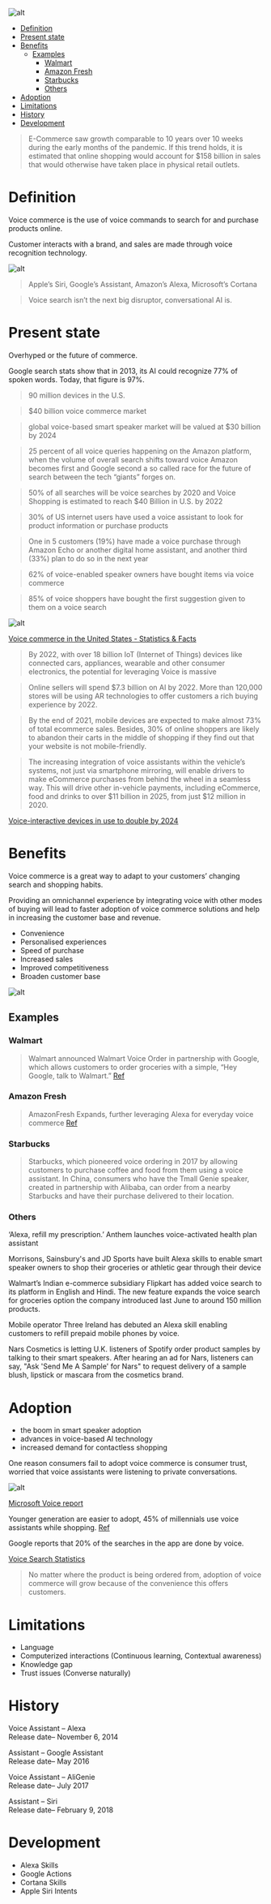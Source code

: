 

![alt](assets/r4O5i8YIK74X1uENFxuu.jpg)

- [Definition](#definition)
- [Present state](#present-state)
- [Benefits](#benefits)
  - [Examples](#examples)
    - [Walmart](#walmart)
    - [Amazon Fresh](#amazon-fresh)
    - [Starbucks](#starbucks)
    - [Others](#others)
- [Adoption](#adoption)
- [Limitations](#limitations)
- [History](#history)
- [Development](#development)


> E-Commerce saw growth comparable to 10 years over 10 weeks during the early months of the pandemic. If this trend holds, it is estimated that online shopping would account for $158 billion in sales that would otherwise have taken place in physical retail outlets. 
> 
# Definition

Voice commerce is the use of voice commands to search for and purchase products online.

Customer interacts with a brand, and sales are made through voice recognition technology.


![alt](assets/DK2QJHziFISsgFBNrj08.jpg)

>Apple’s Siri, Google’s Assistant, Amazon’s Alexa, Microsoft’s Cortana

>Voice search isn’t the next big disruptor, conversational AI is.

# Present state


Overhyped or the future of commerce.

Google search stats show that in 2013, its AI could recognize 77% of spoken words. Today, that figure is 97%.

>90 million devices in the U.S.

>$40 billion voice commerce market

>global voice-based smart speaker market will be valued at $30 billion by 2024

> 25 percent of all voice queries happening on the Amazon platform, when the volume of overall search shifts toward voice Amazon becomes first and Google second
>a so called race for the future of search between the tech “giants” forges on.


>50% of all searches will be voice searches by 2020 and Voice Shopping is estimated to reach $40 Billion in U.S. by 2022

> 30% of US internet users have used a voice assistant to look for product information or purchase products

> One in 5 customers (19%) have made a voice purchase through Amazon Echo or another digital home assistant, and another  third (33%) plan to do so in the next year

>62% of voice-enabled speaker owners have bought items via voice commerce

>85% of voice shoppers have bought the first suggestion given to them on a voice search

![alt](assets/Qhiemtzp4xBuPZvxSHiE.jpg)

[Voice commerce in the United States - Statistics & Facts](https://www.statista.com/topics/5406/voice-commerce-in-the-united-states/)


>By 2022, with over 18 billion IoT (Internet of Things) devices like connected cars, appliances, wearable and other consumer electronics, the potential for leveraging Voice is massive

>Online sellers will spend $7.3 billion on AI by 2022. More than 120,000 stores will be using AR technologies to offer customers a rich buying experience by 2022.

>By the end of 2021, mobile devices are expected to make almost 73% of total ecommerce sales. Besides, 30% of online shoppers are likely to abandon their carts in the middle of shopping if they find out that your website is not mobile-friendly.

>The increasing integration of voice assistants within the vehicle’s systems, not just via smartphone mirroring, will enable drivers to make eCommerce purchases from behind the wheel in a seamless way. This will drive other in-vehicle payments, including eCommerce, food and drinks to over $11 billion in 2025, from just $12 million in 2020.

[Voice-interactive devices in use to double by 2024](https://medium.com/tigrenpwa/top-15-best-examples-of-ecommerce-progressive-web-apps-in-2020-9df649e04c39)

# Benefits

Voice commerce is a great way to adapt to your customers’ changing search and shopping habits.

Providing an omnichannel experience by integrating voice with other modes of buying will lead to faster adoption of voice commerce solutions and help in increasing the customer base and revenue.

- Convenience
- Personalised experiences
- Speed of purchase
- Increased sales
- Improved competitiveness
- Broaden customer base

![alt](assets/TjgCf0wL1qhXTb8BC51g.jpg)

## Examples

### Walmart

>Walmart announced Walmart Voice Order in partnership with Google, which allows customers to order groceries with a simple, “Hey Google, talk to Walmart.”  [Ref](https://corporate.walmart.com/newsroom/2019/04/02/want-walmart-to-help-you-grocery-shop-with-our-new-voice-capabilities-just-say-the-word)


### Amazon Fresh

>AmazonFresh Expands, further leveraging Alexa for everyday voice commerce [Ref](https://voicebot.ai/2019/08/29/amazonfresh-expands-further-leveraging-alexa-for-everyday-voice-commerce)

### Starbucks

>Starbucks, which pioneered voice ordering in 2017 by allowing customers to purchase coffee and food from them using a voice assistant. In China, consumers who have the Tmall Genie speaker, created in partnership with Alibaba, can order from a nearby Starbucks and have their purchase delivered to their location.

### Others

‘Alexa, refill my prescription.’ Anthem launches voice-activated health plan assistant

Morrisons, Sainsbury's and JD Sports have built Alexa skills to enable smart speaker owners to shop their groceries or athletic gear through their device


Walmart’s Indian e-commerce subsidiary Flipkart has added voice search to its platform in English and Hindi. The new feature expands the voice search for groceries option the company introduced last June to around 150 million products.

Mobile operator Three Ireland has debuted an Alexa skill enabling customers to refill prepaid mobile phones by voice.

Nars Cosmetics is letting U.K. listeners of Spotify order product samples by talking to their smart speakers. After hearing an ad for Nars, listeners can say, "Ask 'Send Me A Sample' for Nars" to request delivery of a sample blush, lipstick or mascara from the cosmetics brand. 

# Adoption

- the boom in smart speaker adoption
- advances in voice-based AI technology
- increased demand for contactless shopping

One reason consumers fail to adopt voice commerce is consumer trust, worried that voice assistants were listening to private conversations.

![alt](assets/ms_voice_report.jpg)

[Microsoft Voice report](https://advertiseonbing-blob.azureedge.net/blob/bingads/media/insight/whitepapers/2019/04%20apr/voice-report/bingads_2019_voicereport.pdf)

Younger generation are easier to adopt, 45% of millennials use voice assistants while shopping. [Ref](https://voicebot.ai/2019/03/20/45-of-millennials-use-voice-assistants-while-shopping-according-to-a-new-study/)

Google reports that 20% of the searches in the app are done by voice.

[Voice Search Statistics](https://www.thinkwithgoogle.com/marketing-strategies/app-and-mobile/voice-search-statistics/)


>No matter where the product is being ordered from, adoption of voice commerce will grow because of the convenience this offers customers.

# Limitations

- Language
- Computerized interactions (Continuous learning, Contextual awareness)
- Knowledge gap
- Trust issues (Converse naturally)

# History

Voice Assistant – Alexa  
Release date– November 6, 2014

Assistant – Google Assistant  
Release date– May 2016

Voice Assistant – AliGenie  
Release date– July 2017

Assistant – Siri  
Release date– February 9, 2018


# Development

- Alexa Skills 
- Google Actions
- Cortana Skills
- Apple Siri Intents